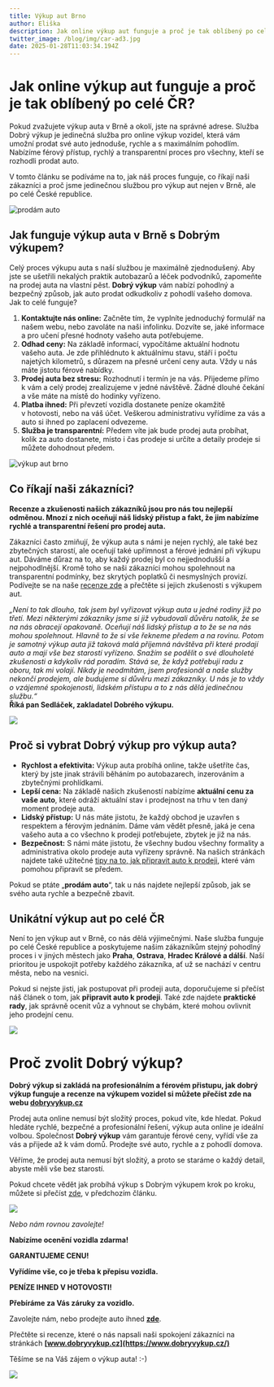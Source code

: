 ```yaml
---
title: Výkup aut Brno
author: Eliška
description: Jak online výkup aut funguje a proč je tak oblíbený po celé ČR?
twitter_image: /blog/img/car-ad3.jpg
date: 2025-01-28T11:03:34.194Z
---
```

# **Jak online výkup aut funguje a proč je tak oblíbený po celé ČR?**

Pokud zvažujete výkup auta v Brně a okolí, jste na správné adrese. Služba Dobrý výkup je jedinečná služba pro online výkup vozidel, která vám umožní prodat své auto jednoduše, rychle a s maximálním pohodlím. Nabízíme férový přístup, rychlý a transparentní proces pro všechny, kteří se rozhodli prodat auto.

V tomto článku se podíváme na to, jak náš proces funguje, co říkají naši zákazníci a proč jsme jedinečnou službou pro výkup aut nejen v Brně, ale po celé České republice.

![prodám auto](/blog/img/autíčko-a-kalkulačka.jpg)

## **Jak funguje výkup auta v Brně s Dobrým výkupem?**

Celý proces výkupu auta s naší službou je maximálně zjednodušený. Aby jste se ušetřili nekalých praktik autobazarů a léček podvodníků, zapomeňte na prodej auta na vlastní pěst. **Dobrý výkup** vám nabízí pohodlný a bezpečný způsob, jak auto prodat odkudkoliv z pohodlí vašeho domova. Jak to celé funguje?

1. **Kontaktujte nás online:** Začněte tím, že vyplníte jednoduchý formulář na našem webu, nebo zavoláte na naši infolinku. Dozvíte se, jaké informace a pro učení přesné hodnoty vašeho auta potřebujeme.
2. **Odhad ceny:** Na základě informací, vypočítáme aktuální hodnotu vašeho auta. Je zde přihlédnuto k aktuálnímu stavu, stáří i počtu najetých kilometrů, s důrazem na přesné určení ceny auta. Vždy u nás máte jistotu férové nabídky.
3. **Prodej auta bez stresu:** Rozhodnutí i termín je na vás. Přijedeme přímo k vám a celý prodej zrealizujeme v jedné návštěvě. Žádné dlouhé čekání a vše máte na místě do hodinky vyřízeno.
4. **Platba ihned:** Při převzetí vozidla dostanete peníze okamžitě v hotovosti, nebo na váš účet. Veškerou administrativu vyřídíme za vás a auto si ihned po zaplacení odvezeme.
5. **Služba je transparentní:** Předem víte jak bude prodej auta probíhat, kolik za auto dostanete, místo i čas prodeje si určíte a detaily prodeje si můžete dohodnout předem.

![výkup aut brno](/blog/img/skoda-fabia-2000-2007-2.png)

## **Co říkají naši zákazníci?**

**Recenze a zkušenosti našich zákazníků jsou pro nás tou nejlepší odměnou. Mnozí z nich oceňují náš lidský přístup a fakt, že jim nabízíme rychlé a transparentní řešení pro prodej auta.**

Zákazníci často zmiňují, že výkup auta s námi je nejen rychlý, ale také bez zbytečných starostí, ale oceňují také upřímnost a férové jednání při výkupu aut. Dáváme důraz na to, aby každý prodej byl co nejjednodušší a nejpohodlnější. Kromě toho se naši zákazníci mohou spolehnout na transparentní podmínky, bez skrytých poplatků či nesmyslných provizí. Podívejte se na naše [recenze zde](https://www.dobryvykup.cz/) a přečtěte si jejich zkušenosti s výkupem aut.

*„Není to tak dlouho, tak jsem byl vyřizovat výkup auta u jedné rodiny již po třetí. Mezi některými zákazníky jsme si již vybudovali důvěru natolik, že se na nás obracejí opakovaně. Oceňují náš lidský přístup a to že se na nás mohou spolehnout. Hlavně to že si vše řekneme předem a na rovinu. Potom je samotný výkup auta již taková malá příjemná návštěva při které prodají auto a mají vše bez starostí vyřízeno. Snažím se podělit o své dlouholeté zkušenosti a kdykoliv rád poradím. Stává se, že když potřebují radu z oboru, tak mi volají. Nikdy je neodmítám, jsem profesionál a naše služby nekončí prodejem, ale budujeme si důvěru mezi zákazníky. U nás je to vždy o vzájemné spokojenosti, lidském přístupu a to z nás dělá jedinečnou službu.“*\
 **Říká pan Sedláček, zakladatel Dobrého výkupu.**         

![](/blog/img/icoico80.jpg)

## **Proč si vybrat Dobrý výkup pro výkup auta?**

* **Rychlost a efektivita:** Výkup auta probíhá online, takže ušetříte čas, který by jste jinak strávili běháním po autobazarech, inzerováním a zbytečnými prohlídkami.
* **Lepší cena:** Na základě našich zkušeností nabízíme **aktuální cenu za vaše auto**, které odráží aktuální stav i prodejnost na trhu v ten daný moment prodeje auta.
* **Lidský přístup:** U nás máte jistotu, že každý obchod je uzavřen s respektem a férovým jednáním. Dáme vám vědět přesně, jaká je cena vašeho auta a co všechno k prodeji potřebujete, zbytek je již na nás.
* **Bezpečnost:** S námi máte jistotu, že všechny budou všechny formality a administrativa okolo prodeje auta vyřízeny správně. Na našich stránkách najdete také užitečné [tipy na to, jak připravit auto k prodeji](https://www.dobryvykup.cz/blog), které vám pomohou připravit se předem.

Pokud se ptáte „**prodám auto**“, tak u nás najdete nejlepší způsob, jak se svého auta rychle a bezpečně zbavit.

## **Unikátní výkup aut po celé ČR**

Není to jen výkup aut v Brně, co nás dělá výjimečnými. Naše služba funguje po celé České republice a poskytujeme našim zákazníkům stejný pohodlný proces i v jiných městech jako **Praha**, **Ostrava**, **Hradec Králové a dálší**. Naší prioritou je uspokojit potřeby každého zákazníka, ať už se nachází v centru města, nebo na vesnici.

Pokud si nejste jisti, jak postupovat při prodeji auta, doporučujeme si přečíst náš článek o tom, jak **připravit auto k prodeji**. Také zde najdete **praktické rady**, jak správně ocenit vůz a vyhnout se chybám, které mohou ovlivnit jeho prodejní cenu.

![](/blog/img/info-icon.png)

# **Proč zvolit Dobrý výkup?**

**Dobrý výkup si zakládá na profesionálním a férovém přistupu, jak dobrý výkup funguje a recenze na výkupem vozidel si můžete přečíst zde na webu [dobryvykup.cz](http://www.dobryvykup.cz/)**

Prodej auta online nemusí být složitý proces, pokud víte, kde hledat. Pokud hledáte rychlé, bezpečné a profesionální řešení, výkup auta online je ideální volbou. Společnost **Dobrý výkup** vám garantuje férové ceny, vyřídí vše za vás a přijede až k vám domů. Prodejte své auto, rychle a z pohodlí domova.

Věříme, že prodej auta nemusí být složitý, a proto se staráme o každý detail, abyste měli vše bez starostí.

Pokud chcete vědět jak probíhá výkup s Dobrým výkupem krok po kroku, můžete si přečíst [zde](https://www.dobryvykup.cz/blog/2021/09/jak-prob%C3%ADh%C3%A1-samotn%C3%BD-v%C3%BDkup-aut-s-dobr%C3%BDm-v%C3%BDkupem), v předchozím článku.

![](https://www.dobryvykup.cz/blog/img/obr%C3%A1zek1.jpg)

*Nebo nám rovnou zavolejte!*

**Nabízíme ocenění vozidla zdarma!**

**GARANTUJEME CENU!**

**Vyřídíme vše, co je třeba k přepisu vozidla.**

**PENÍZE IHNED V HOTOVOSTI!**

**Přebíráme za Vás záruky za vozidlo.**

Zavolejte nám, nebo prodejte auto ihned **[zde](https://www.dobryvykup.cz/#bottom)**.

Přečtěte si recenze, které o nás napsali naši spokojení zákazníci na stránkách **[www.dobryvykup.cz](https://www.dobryvykup.cz/)**

Těšíme se na Váš zájem o výkup auta! :-)

![](https://www.dobryvykup.cz/blog/img/car-ad3.jpg)